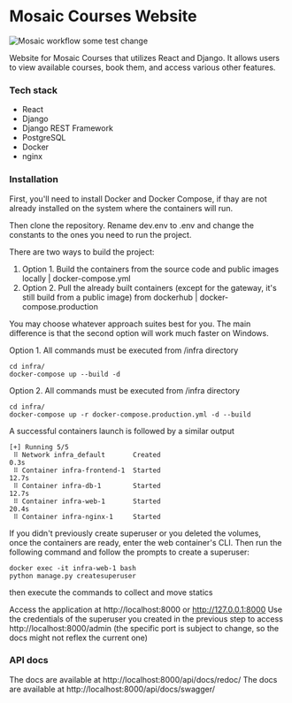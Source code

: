 # Mosaic Courses Website

![Mosaic workflow](https://github.com/ReneNorth/Mosaic-courses-website/actions/workflows/main.yml/badge.svg)
some test change

Website for Mosaic Courses that utilizes React and Django. It allows users to view available courses, book them, and access various other features.

### Tech stack

- React
- Django
- Django REST Framework
- PostgreSQL
- Docker
- nginx

### Installation

First, you'll need to install Docker and Docker Compose, if thay are not already
installed on the system where the containers will run.

Then clone the repository.
Rename dev.env to .env and change the constants to the ones
you need to run the project.

There are two ways to build the project:

1. Option 1. Build the containers from the source code and public images locally | docker-compose.yml
2. Option 2. Pull the already built containers (except for the gateway, it's still build from a public image) from dockerhub | docker-compose.production

You may choose whatever approach suites best for you.
The main difference is that the second option will work much faster on Windows.

Option 1.
All commands must be executed from /infra directory

```console
cd infra/
docker-compose up --build -d
```

Option 2.
All commands must be executed from /infra directory

```console
cd infra/
docker-compose up -r docker-compose.production.yml -d --build
```

A successful containers launch is followed by a similar output

```
[+] Running 5/5
 ⠿ Network infra_default       Created                                                 0.3s
 ⠿ Container infra-frontend-1  Started                                                12.7s
 ⠿ Container infra-db-1        Started                                                12.7s
 ⠿ Container infra-web-1       Started                                                20.4s
 ⠿ Container infra-nginx-1     Started
```

If you didn't previously create superuser or you deleted the volumes,  
once the containers are ready, enter the web container's CLI.
Then run the following command and follow the prompts to create a superuser:

```console
docker exec -it infra-web-1 bash
python manage.py createsuperuser
```

then execute the commands to collect and move statics

Access the application at http://localhost:8000 or http://127.0.0.1:8000
Use the credentials of the superuser you created in the previous step to access
http://localhost:8000/admin
(the specific port is subject to change, so the docs might not reflex the current one)

### API docs

The docs are available at http://localhost:8000/api/docs/redoc/
The docs are available at http://localhost:8000/api/docs/swagger/
